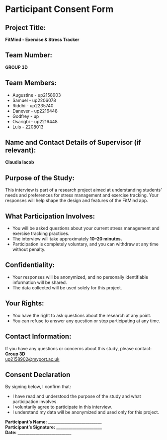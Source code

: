 <h1>Participant Consent Form</h1>

<h2>Project Title:</h2>
<p><strong>FitMind - Exercise & Stress Tracker</strong></p>

<h2>Team Number:</h2>
<p><strong>GROUP 3D</strong></p>

<h2>Team Members:</h2>
<ul>
  <li>Augustine - up2158903</li>
  <li>Samuel - up2206078</li>
  <li>Riddhi - up2235740</li>
  <li>Danever - up2216448</li>
  <li>Godfrey - up</li>
  <li>Osarigbi - up2216448</li>
  <li>Luis - 2208013</li>
</ul>

<h2>Name and Contact Details of Supervisor (if relevant):</h2>
<p><strong>Claudia Iacob</strong></p>

<h2>Purpose of the Study:</h2>
<p>
  This interview is part of a research project aimed at understanding students’ 
  needs and preferences for stress management and exercise tracking. Your responses 
  will help shape the design and features of the FitMind app.
</p>

<h2>What Participation Involves:</h2>
<ul>
  <li>You will be asked questions about your current stress management and exercise tracking practices.</li>
  <li>The interview will take approximately <strong>10–20 minutes.</strong></li>
  <li>Participation is completely voluntary, and you can withdraw at any time without penalty.</li>
</ul>

<h2>Confidentiality:</h2>
<ul>
  <li>Your responses will be anonymized, and no personally identifiable information will be shared.</li>
  <li>The data collected will be used solely for this project.</li>
</ul>

<h2>Your Rights:</h2>
<ul>
  <li>You have the right to ask questions about the research at any point.</li>
  <li>You can refuse to answer any question or stop participating at any time.</li>
</ul>

<h2>Contact Information:</h2>
<p>
  If you have any questions or concerns about this study, please contact:<br>
  <strong>Group 3D</strong><br>
  <a href="mailto:up2158902@myport.ac.uk">up2158902@myport.ac.uk</a>
</p>

<h2>Consent Declaration</h2>
<p>By signing below, I confirm that:</p>
<ul>
  <li>I have read and understood the purpose of the study and what participation involves.</li>
  <li>I voluntarily agree to participate in this interview.</li>
  <li>I understand my data will be anonymized and used only for this project.</li>
</ul>

<p>
  <strong>Participant’s Name:</strong> ___________________________<br>
  <strong>Participant’s Signature:</strong> _______________________ <br>
  <strong>Date:</strong> ___________________________
</p>
